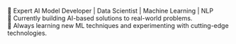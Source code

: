 💼 Expert AI Model Developer | Data Scientist | Machine Learning | NLP  
🔭 Currently building AI-based solutions to real-world problems.  
🌱 Always learning new ML techniques and experimenting with cutting-edge technologies.
